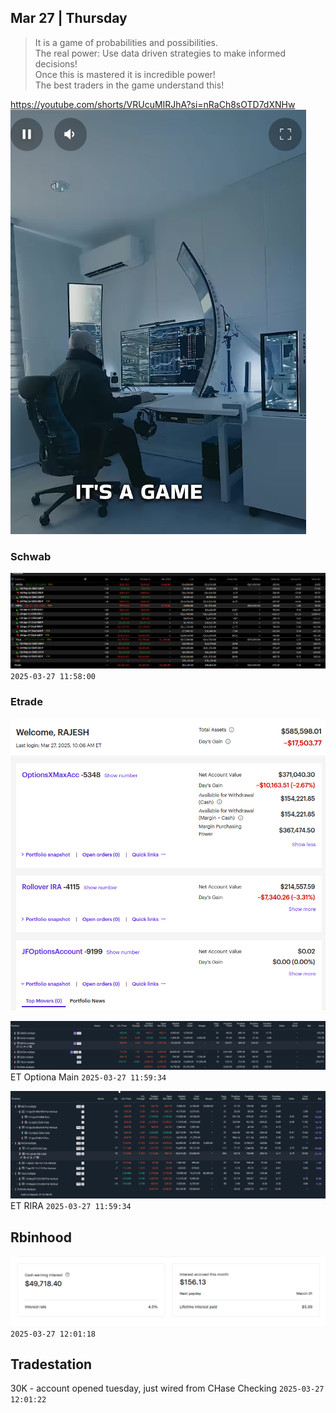 ## Mar 27 | Thursday

> It is a game of probabilities and possibilities.  
> The real power: Use data driven strategies to make informed decisions!  
> Once this is mastered it is incredible power!  
> The best traders in the game understand this!  

https://youtube.com/shorts/VRUcuMIRJhA?si=nRaCh8sOTD7dXNHw
![](./media/2025-03-27-19-40-57.png)

### Schwab
![](./media/2025-03-27-11-57-51.png)
`2025-03-27 11:58:00`

### Etrade
![](media/2025-03-27-12-00-13.png)

![](media/2025-03-27-11-58-41.png)
ET Optiona Main `2025-03-27 11:59:34`

![](media/2025-03-27-11-59-12.png)
ET RIRA `2025-03-27 11:59:34`

## Rbinhood
![](./media/2025-03-27-12-01-02.png)
`2025-03-27 12:01:18`

## Tradestation
30K - account opened tuesday, just wired from CHase Checking
`2025-03-27 12:01:22`